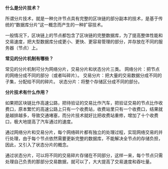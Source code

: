 **什么是分片技术？**

所谓分片技术，就是一种允许节点具有完整的区块链的部分副本的技术，是基于传统的“数据库分片”这一概念而产生的一种扩容技术。

一般情况下，区块链上的节点都包含了区块链的完整数据库，为了提高整体性能和交易速度，把大型数据库分成更小、更快、更容易管理的部分，并存放在不同的服务器（节点）上。





**常见的分片机制有哪些？**

常见的分片机制可分为网络分片，交易分片和状态分片三类。
网络分片：把节点的网络分成不同的部分（或者叫碎片）。
交易分片：把大量的交易数据分成不同的子集，分配给不同的碎片。
状态分片：将整个存储区分成不同的部分。




**分片技术有什么作用？**

如果把区块链比作高速公路，把待验证的交易比作汽车，把验证交易的节点比作收费口，原本繁忙的高速公路上只有一个收费站，收费站里只有一个收费口，结果就是越排越多，导致交通堵塞，而分片技术就好比把收费站重修，增加了十个收费口，极大地提高了汽车通过的速度。

通过网络分片和交易分片，每个网络碎片都有独立的处理过程，实现网络交易的并行处理，由于每个节点依然需要更新完整的数据库，不能解决全节点的存储负担，因此，又引入了状态分片的概念。

通过状态分片，可以将不同的交易碎片存储在不同部分，这样一来，每个节点只需处理自己负责的那部分交易数据，就可以了，大大提高了交易速度和吞吐量。
